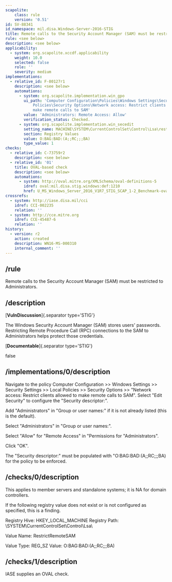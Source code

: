 ```yaml
---
scapolite:
    class: rule
    version: '0.51'
id: SV-88341
id_namespace: mil.disa.Windows-Server-2016-STIG
title: Remote calls to the Security Account Manager (SAM) must be restricted to Administrators.
rule: <see below>
description: <see below>
applicability:
  - system: org.scapolite.xccdf.applicability
    weight: 10.0
    selected: false
    role: ''
    severity: medium
implementations:
  - relative_id: F-80127r1
    description: <see below>
    automations:
      - system: org.scapolite.implementation.win_gpo
        ui_path: 'Computer Configuration\Policies\Windows Settings\Security Settings\Local
            Policies\Security Options\Network access: Restrict clients allowed to
            make remote calls to SAM'
        value: 'Administrators: Remote Access: Allow'
        verification_status: Checked.
      - system: org.scapolite.implementation.win_secedit
        setting_name: MACHINE\SYSTEM\CurrentControlSet\Control\Lsa\restrictremotesam
        section: Registry Values
        value: O:BAG:BAD:(A;;RC;;;BA)
        type_value: 1
checks:
  - relative_id: C-73759r2
    description: <see below>
  - relative_id: '01'
    title: OVAL-based check
    description: <see below>
    automations:
      - system: http://oval.mitre.org/XMLSchema/oval-definitions-5
        idref: oval:mil.disa.stig.windows:def:1210
        href: U_MS_Windows_Server_2016_V1R7_STIG_SCAP_1-2_Benchmark-oval.xml
crossrefs:
  - system: http://iase.disa.mil/cci
    idref: CCI-002235
    relation: ''
  - system: http://cce.mitre.org
    idref: CCE-45487-6
    relation: ''
history:
  - version: r2
    action: created
    description: WN16-MS-000310
    internal_comment: ''
---
```



## /rule

Remote calls to the Security Account Manager (SAM) must be restricted to Administrators.

## /description

[**VulnDiscussion**]{.separator type='STIG'}

The Windows Security Account Manager (SAM) stores users' passwords. Restricting Remote Procedure Call (RPC) connections to the SAM to Administrators helps protect those credentials.

[**Documentable**]{.separator type='STIG'}

false

## /implementations/0/description

Navigate to the policy Computer Configuration >> Windows Settings >> Security Settings >> Local Policies >> Security Options >> "Network access: Restrict clients allowed to make remote calls to SAM".
Select "Edit Security" to configure the "Security descriptor:".

Add "Administrators" in "Group or user names:" if it is not already listed (this is the default).

Select "Administrators" in "Group or user names:".

Select "Allow" for "Remote Access" in "Permissions for "Administrators".

Click "OK".

The "Security descriptor:" must be populated with "O:BAG:BAD:(A;;RC;;;BA) for the policy to be enforced.

## /checks/0/description

This applies to member servers and standalone systems; it is NA for domain controllers.

If the following registry value does not exist or is not configured as specified, this is a finding.

Registry Hive: HKEY_LOCAL_MACHINE
Registry Path: \SYSTEM\CurrentControlSet\Control\Lsa\

Value Name: RestrictRemoteSAM

Value Type: REG_SZ
Value: O:BAG:BAD:(A;;RC;;;BA)

## /checks/1/description

IASE supplies an OVAL check.
